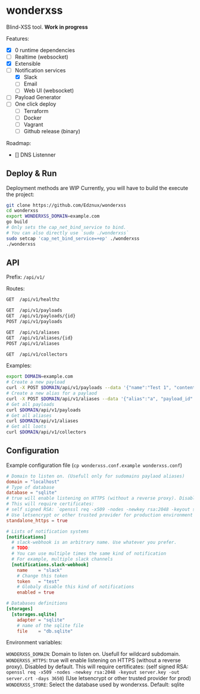 # wonderxss

Blind-XSS tool.
**Work in progress**

Features:
- [x] 0 runtime dependencies
- [ ] Realtime (websocket)
- [x] Extensible
- [ ] Notification services
  - [x] Slack
  - [ ] Email
  - [ ] Web UI (websocket)
- [ ] Payload Generator
- [ ] One click deploy
  - [ ] Terraform
  - [ ] Docker
  - [ ] Vagrant
  - [ ] Github release (binary)

Roadmap:
- [] DNS Listenner

## Deploy & Run

Deployment methods are WIP
Currently, you will have to build the execute the project:

```bash
git clone https://github.com/Edznux/wonderxss
cd wonderxss
export WONDERXSS_DOMAIN=example.com
go build
# Only sets the cap_net_bind_service to bind.
# You can also directly use `sudo ./wonderxss`
sudo setcap 'cap_net_bind_service=+ep' ./wonderxss
./wonderxss
```

## API

Prefix: `/api/v1/`

Routes:

```bash
GET  /api/v1/healthz

GET  /api/v1/payloads
GET  /api/v1/payloads/{id}
POST /api/v1/payloads

GET  /api/v1/aliases
GET  /api/v1/aliases/{id}
POST /api/v1/aliases

GET  /api/v1/collectors
```

Examples:

```bash
export DOMAIN=example.com
# Create a new payload
curl -X POST $DOMAIN/api/v1/payloads --data '{"name":"Test 1", "content":"alert(1)"}'
# Create a new alias for a paylaod
curl -X POST $DOMAIN/api/v1/aliases --data '{"alias":"a", "payload_id":"b4221cb8-5ff8-4677-8a16-f567edd9d58d"}'
# Get all payloads
curl $DOMAIN/api/v1/payloads
# Get all aliases
curl $DOMAIN/api/v1/aliases
# Get all loots
curl $DOMAIN/api/v1/collectors
```


## Configuration

Example configuration file (`cp wonderxss.conf.example wonderxss.conf`)

```toml
# Domain to listen on. (Usefull only for sudomains paylaod aliases)
domain = "localhost"
# Type of database
database = "sqlite"
# true will enable listening on HTTPS (without a reverse proxy). Disabled by default.
# This will require certificates:
# self signed RSA: `openssl req -x509 -nodes -newkey rsa:2048 -keyout server.key -out server.crt -days 3650`
# Use letsencrypt or other trusted provider for production environment
standalone_https = true

# Lists of notification systems
[notifications]
  # slack-webhook is an arbitrary name. Use whatever you prefer.
  # TODO:
  # You can use multiple times the same kind of notification
  # For example, multiple slack channels
  [notifications.slack-webhook]
    name    = "slack"
    # Change this token
    token   = "test"
    # Globaly disable this kind of notifications
    enabled = true

# Databases definitions
[storages]
  [storages.sqlite]
    adapter = "sqlite"
    # name of the sqlite file
    file    = "db.sqlite"

```

Environment variables:

`WONDERXSS_DOMAIN`: Domain to listen on. Usefull for wildcard subdomain.
`WONDERXSS_HTTPS`: true will enable listening on HTTPS (without a reverse proxy). Disabled by default.
This will require certificates:
(self signed RSA: `openssl req -x509 -nodes -newkey rsa:2048 -keyout server.key -out server.crt -days 3650`)
(Use letsencrypt or other trusted provider for prod)
`WONDERXSS_STORE`: Select the database used by wonderxss. Default: sqlite
